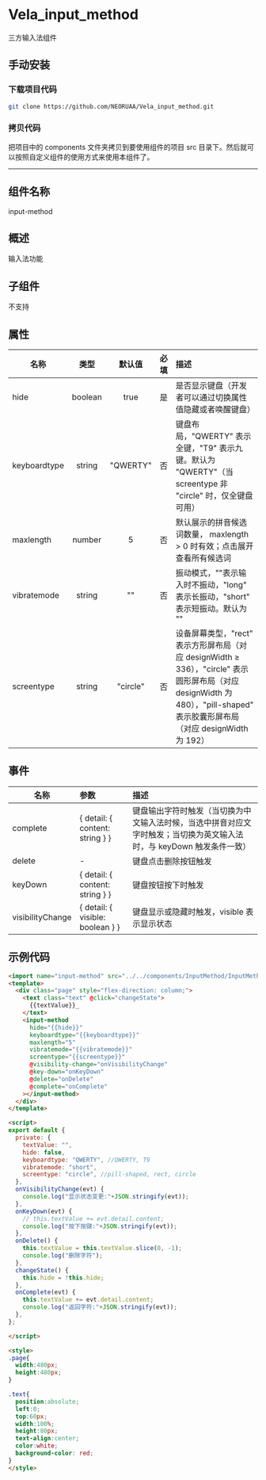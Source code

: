 # Vela_input_method
 三⽅输⼊法组件

## 手动安装

### 下载项目代码

```bash
git clone https://github.com/NEORUAA/Vela_input_method.git
```

### 拷贝代码
把项目中的 components 文件夹拷贝到要使用组件的项目 src 目录下。然后就可以按照自定义组件的使用方式来使用本组件了。

---

## 组件名称
input-method

## 概述
输⼊法功能

## ⼦组件
不⽀持

## 属性
| 名称 | 类型 | 默认值 | 必填 | 描述 |
| --------  | :----:  | :----:  | :----:  | :---- |
| hide | boolean | true | 是 | 是否显⽰键盘（开发者可以通过切换属性值隐藏或者唤醒键盘） |
| keyboardtype | string | "QWERTY" | 否 | 键盘布局，"QWERTY" 表⽰全键，"T9" 表⽰九键。默认为 "QWERTY"（当 screentype 非 "circle" 时，仅全键盘可用） |
| maxlength | number | 5 | 否 | 默认展⽰的拼⾳候选词数量， maxlength > 0 时有效；点击展开查看所有候选词 |
| vibratemode | string | "" | 否 | 振动模式，""表⽰输⼊时不振动，"long" 表⽰⻓振动，"short" 表⽰短振动。默认为 "" |
| screentype | string | "circle" | 否 | 设备屏幕类型，"rect" 表示方形屏布局（对应 designWidth ≥ 336），"circle" 表示圆形屏布局（对应 designWidth 为 480），"pill-shaped" 表示胶囊形屏布局（对应 designWidth 为 192） |

## 事件
| 名称 | 参数 | 描述 |
| --------  | :-----  | :---- |
| complete | { detail: { content: string } } | 键盘输出字符时触发（当切换为中⽂输⼊法时候，当选中拼⾳对应⽂字时触发；当切换为英⽂输⼊法时，与 keyDown 触发条件⼀致）|
| delete | - | 键盘点击删除按钮触发 |
| keyDown | { detail: { content: string } } | 键盘按钮按下时触发 |
| visibilityChange | { detail: { visible: boolean } } | 键盘显示或隐藏时触发，visible 表⽰显示状态 |

## ⽰例代码
```html
<import name="input-method" src="../../components/InputMethod/InputMethod.ux"></import>
<template>
  <div class="page" style="flex-direction: column;">
    <text class="text" @click="changeState">
      {{textValue}}_
    </text>
    <input-method
      hide="{{hide}}"
      keyboardtype="{{keyboardtype}}"
      maxlength="5"
      vibratemode="{{vibratemode}}"
      screentype="{{screentype}}"
      @visibility-change="onVisibilityChange"
      @key-down="onKeyDown"
      @delete="onDelete"
      @complete="onComplete"
    ></input-method>
  </div>
</template>

<script>
export default {
  private: {
    textValue: "",
    hide: false,
    keyboardtype: "QWERTY", //QWERTY, T9
    vibratemode: "short",
    screentype: "circle", //pill-shaped, rect, circle
  },
  onVisibilityChange(evt) {
    console.log("显示状态变更:"+JSON.stringify(evt));
  },
  onKeyDown(evt) {
    // this.textValue += evt.detail.content;
    console.log("按下按键:"+JSON.stringify(evt));
  },
  onDelete() {
    this.textValue = this.textValue.slice(0, -1);
    console.log("删除字符");
  },
  changeState() {
    this.hide = !this.hide;
  },
  onComplete(evt) {
    this.textValue += evt.detail.content;
    console.log("返回字符:"+JSON.stringify(evt));
  },
};

</script>

<style>
.page{
  width:480px;
  height:480px;
}

.text{
  position:absolute;
  left:0;
  top:60px;
  width:100%;
  height:80px;
  text-align:center;
  color:white;
  background-color: red;
}
</style>
```
